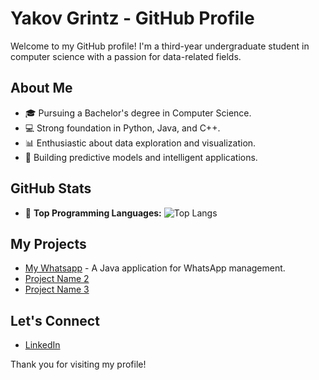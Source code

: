 # Yakov Grintz - GitHub Profile

Welcome to my GitHub profile! I'm a third-year undergraduate student in computer science with a passion for data-related fields.

## About Me
- 🎓 Pursuing a Bachelor's degree in Computer Science.
- 💻 Strong foundation in Python, Java, and C++.
- 📊 Enthusiastic about data exploration and visualization.
- 🤖 Building predictive models and intelligent applications.

## GitHub Stats

- 🌟 **Top Programming Languages:**
  ![Top Langs](https://github-readme-stats.vercel.app/api/top-langs/?username=yakovgrintz&layout=compact&count_private=true)

## My Projects
- [My Whatsapp](https://github.com/yakovgrintz/MyWhatsApp) - A Java application for WhatsApp management.
- [Project Name 2](link-to-project-2)
- [Project Name 3](link-to-project-3)

## Let's Connect
- [LinkedIn](https://www.linkedin.com/in/yakov-grintz/)

Thank you for visiting my profile!

